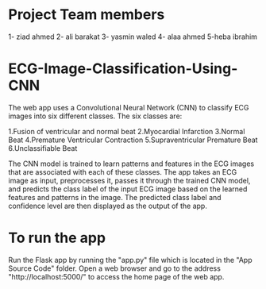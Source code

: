 # Project Team members
1- ziad ahmed
2- ali barakat
3- yasmin waled
4- alaa ahmed
5-heba ibrahim










# ECG-Image-Classification-Using-CNN

The web app uses a Convolutional Neural Network (CNN) to classify ECG images into six different classes. The six classes are:

1.Fusion of ventricular and normal beat
2.Myocardial Infarction
3.Normal Beat
4.Premature Ventricular Contraction
5.Supraventricular Premature Beat
6.Unclassifiable Beat

The CNN model is trained to learn patterns and features in the ECG images that are associated with each of these classes.
The app takes an ECG image as input, preprocesses it, passes it through the trained CNN model, and predicts the class label of the input ECG image based on the learned features and patterns in the image.
The predicted class label and confidence level are then displayed as the output of the app.

# To run the app

Run the Flask app by running the "app.py" file which is located in the "App Source Code" folder.
Open a web browser and go to the address "http://localhost:5000/" to access the home page of the web app.
